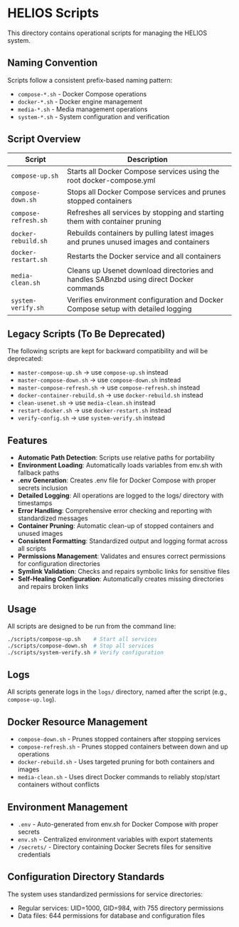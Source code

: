 # HELIOS Scripts

This directory contains operational scripts for managing the HELIOS system.

## Naming Convention

Scripts follow a consistent prefix-based naming pattern:

- `compose-*.sh` - Docker Compose operations
- `docker-*.sh` - Docker engine management
- `media-*.sh` - Media management operations
- `system-*.sh` - System configuration and verification

## Script Overview

| Script | Description |
|--------|-------------|
| `compose-up.sh` | Starts all Docker Compose services using the root docker-compose.yml |
| `compose-down.sh` | Stops all Docker Compose services and prunes stopped containers |
| `compose-refresh.sh` | Refreshes all services by stopping and starting them with container pruning |
| `docker-rebuild.sh` | Rebuilds containers by pulling latest images and prunes unused images and containers |
| `docker-restart.sh` | Restarts the Docker service and all containers |
| `media-clean.sh` | Cleans up Usenet download directories and handles SABnzbd using direct Docker commands |
| `system-verify.sh` | Verifies environment configuration and Docker Compose setup with detailed logging |

## Legacy Scripts (To Be Deprecated)

The following scripts are kept for backward compatibility and will be deprecated:

- `master-compose-up.sh` → use `compose-up.sh` instead
- `master-compose-down.sh` → use `compose-down.sh` instead
- `master-compose-refresh.sh` → use `compose-refresh.sh` instead
- `docker-container-rebuild.sh` → use `docker-rebuild.sh` instead
- `clean-usenet.sh` → use `media-clean.sh` instead
- `restart-docker.sh` → use `docker-restart.sh` instead
- `verify-config.sh` → use `system-verify.sh` instead

## Features

- **Automatic Path Detection**: Scripts use relative paths for portability
- **Environment Loading**: Automatically loads variables from env.sh with fallback paths
- **.env Generation**: Creates .env file for Docker Compose with proper secrets inclusion
- **Detailed Logging**: All operations are logged to the logs/ directory with timestamps
- **Error Handling**: Comprehensive error checking and reporting with standardized messages
- **Container Pruning**: Automatic clean-up of stopped containers and unused images
- **Consistent Formatting**: Standardized output and logging format across all scripts
- **Permissions Management**: Validates and ensures correct permissions for configuration directories
- **Symlink Validation**: Checks and repairs symbolic links for sensitive files
- **Self-Healing Configuration**: Automatically creates missing directories and repairs broken links

## Usage

All scripts are designed to be run from the command line:

```bash
./scripts/compose-up.sh    # Start all services
./scripts/compose-down.sh  # Stop all services
./scripts/system-verify.sh # Verify configuration
```

## Logs

All scripts generate logs in the `logs/` directory, named after the script (e.g., `compose-up.log`).

## Docker Resource Management

- `compose-down.sh` - Prunes stopped containers after stopping services
- `compose-refresh.sh` - Prunes stopped containers between down and up operations
- `docker-rebuild.sh` - Uses targeted pruning for both containers and images
- `media-clean.sh` - Uses direct Docker commands to reliably stop/start containers without conflicts

## Environment Management

- `.env` - Auto-generated from env.sh for Docker Compose with proper secrets
- `env.sh` - Centralized environment variables with export statements
- `/secrets/` - Directory containing Docker Secrets files for sensitive credentials

## Configuration Directory Standards

The system uses standardized permissions for service directories:
- Regular services: UID=1000, GID=984, with 755 directory permissions
- Data files: 644 permissions for database and configuration files